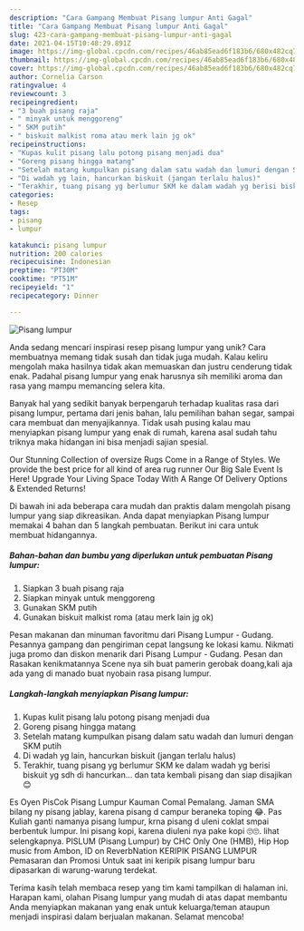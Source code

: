 ```yaml
---
description: "Cara Gampang Membuat Pisang lumpur Anti Gagal"
title: "Cara Gampang Membuat Pisang lumpur Anti Gagal"
slug: 423-cara-gampang-membuat-pisang-lumpur-anti-gagal
date: 2021-04-15T10:48:29.891Z
image: https://img-global.cpcdn.com/recipes/46ab85ead6f183b6/680x482cq70/pisang-lumpur-foto-resep-utama.jpg
thumbnail: https://img-global.cpcdn.com/recipes/46ab85ead6f183b6/680x482cq70/pisang-lumpur-foto-resep-utama.jpg
cover: https://img-global.cpcdn.com/recipes/46ab85ead6f183b6/680x482cq70/pisang-lumpur-foto-resep-utama.jpg
author: Cornelia Carson
ratingvalue: 4
reviewcount: 3
recipeingredient:
- "3 buah pisang raja"
- " minyak untuk menggoreng"
- " SKM putih"
- " biskuit malkist roma atau merk lain jg ok"
recipeinstructions:
- "Kupas kulit pisang lalu potong pisang menjadi dua"
- "Goreng pisang hingga matang"
- "Setelah matang kumpulkan pisang dalam satu wadah dan lumuri dengan SKM putih"
- "Di wadah yg lain, hancurkan biskuit (jangan terlalu halus)"
- "Terakhir, tuang pisang yg berlumur SKM ke dalam wadah yg berisi biskuit yg sdh di hancurkan... dan tata kembali pisang dan siap disajikan 😊"
categories:
- Resep
tags:
- pisang
- lumpur

katakunci: pisang lumpur 
nutrition: 200 calories
recipecuisine: Indonesian
preptime: "PT30M"
cooktime: "PT51M"
recipeyield: "1"
recipecategory: Dinner

---
```



![Pisang lumpur](https://img-global.cpcdn.com/recipes/46ab85ead6f183b6/680x482cq70/pisang-lumpur-foto-resep-utama.jpg)

Anda sedang mencari inspirasi resep pisang lumpur yang unik? Cara membuatnya memang tidak susah dan tidak juga mudah. Kalau keliru mengolah maka hasilnya tidak akan memuaskan dan justru cenderung tidak enak. Padahal pisang lumpur yang enak harusnya sih memiliki aroma dan rasa yang mampu memancing selera kita.

Banyak hal yang sedikit banyak berpengaruh terhadap kualitas rasa dari pisang lumpur, pertama dari jenis bahan, lalu pemilihan bahan segar, sampai cara membuat dan menyajikannya. Tidak usah pusing kalau mau menyiapkan pisang lumpur yang enak di rumah, karena asal sudah tahu triknya maka hidangan ini bisa menjadi sajian spesial.

Our Stunning Collection of oversize Rugs Come in a Range of Styles. We provide the best price for all kind of area rug runner Our Big Sale Event Is Here! Upgrade Your Living Space Today With A Range Of Delivery Options &amp; Extended Returns!


Di bawah ini ada beberapa cara mudah dan praktis dalam mengolah pisang lumpur yang siap dikreasikan. Anda dapat menyiapkan Pisang lumpur memakai 4 bahan dan 5 langkah pembuatan. Berikut ini cara untuk membuat hidangannya.

<!--inarticleads1-->

##### Bahan-bahan dan bumbu yang diperlukan untuk pembuatan Pisang lumpur:

1. Siapkan 3 buah pisang raja
1. Siapkan  minyak untuk menggoreng
1. Gunakan  SKM putih
1. Gunakan  biskuit malkist roma (atau merk lain jg ok)


Pesan makanan dan minuman favoritmu dari Pisang Lumpur - Gudang. Pesannya gampang dan pengiriman cepat langsung ke lokasi kamu. Nikmati juga promo dan diskon menarik dari Pisang Lumpur - Gudang. Pesan dan Rasakan kenikmatannya Scene nya sih buat pamerin gerobak doang,kali aja ada yang di manado buat nyobain rasa pisang lumpur. 

<!--inarticleads2-->

##### Langkah-langkah menyiapkan Pisang lumpur:

1. Kupas kulit pisang lalu potong pisang menjadi dua
1. Goreng pisang hingga matang
1. Setelah matang kumpulkan pisang dalam satu wadah dan lumuri dengan SKM putih
1. Di wadah yg lain, hancurkan biskuit (jangan terlalu halus)
1. Terakhir, tuang pisang yg berlumur SKM ke dalam wadah yg berisi biskuit yg sdh di hancurkan... dan tata kembali pisang dan siap disajikan 😊


Es Oyen PisCok Pisang Lumpur Kauman Comal Pemalang. Jaman SMA bilang ny pisang jablay, karena pisang d campur beraneka toping 😂. Pas Kuliah ganti namanya pisang lumpur, krna pisang d uleni coklat smpai berbentuk lumpur. Ini pisang kopi, karena diuleni nya pake kopi 🙄🙄. lihat selengkapnya. PISLUM (Pisang Lumpur) by CHC Only One (HMB), Hip Hop music from Ambon, ID on ReverbNation KERIPIK PISANG LUMPUR Pemasaran dan Promosi Untuk saat ini keripik pisang lumpur baru dipasarkan di warung-warung terdekat. 

Terima kasih telah membaca resep yang tim kami tampilkan di halaman ini. Harapan kami, olahan Pisang lumpur yang mudah di atas dapat membantu Anda menyiapkan makanan yang enak untuk keluarga/teman ataupun menjadi inspirasi dalam berjualan makanan. Selamat mencoba!
